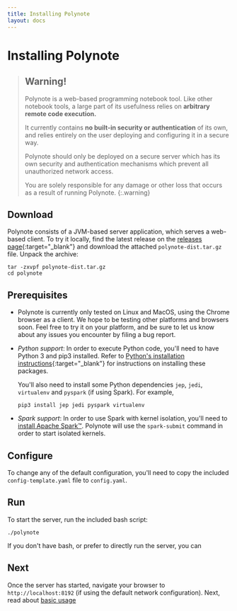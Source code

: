 ```yaml
---
title: Installing Polynote
layout: docs
---
```


# Installing Polynote

> ## Warning!
> Polynote is a web-based programming notebook tool. Like other notebook tools, a large part of its usefulness relies on
> **arbitrary remote code execution.**
>
> It currently contains **no built-in security or authentication** of its own, and relies entirely on the user deploying
> and configuring it in a secure way.
> 
> Polynote should only be deployed on a secure server which has its own security and authentication mechanisms which
> prevent all unauthorized network access.
>
> You are solely responsible for any damage or other loss that occurs as a result of running Polynote.
{:.warning} 

## Download
Polynote consists of a JVM-based server application, which serves a web-based client. To try it locally, find the latest
release on the [releases page](https://github.com/polynote/polynote/releases){:target="_blank"} and download the attached
`polynote-dist.tar.gz` file. Unpack the archive:

```
tar -zxvpf polynote-dist.tar.gz
cd polynote
```

## Prerequisites
- Polynote is currently only tested on Linux and MacOS, using the Chrome browser as a client. We hope to be testing
  other platforms and browsers soon. Feel free to try it on your platform, and be sure to let us know about any issues
  you encounter by filing a bug report.
- *Python support*: In order to execute Python code, you'll need to have Python 3 and pip3 installed. Refer to
  [Python's installation instructions](https://wiki.python.org/moin/BeginnersGuide/Download){:target="_blank"} for
  instructions on installing these packages.
  
  You'll also need to install some Python dependencies `jep`, `jedi`, `virtualenv` and `pyspark` (if using Spark). For example,
  
  ```
  pip3 install jep jedi pyspark virtualenv
  ``` 
- *Spark support*: In order to use Spark with kernel isolation, you'll need to [install Apache Spark&trade;](https://spark.apache.org/downloads.html).
  Polynote will use the `spark-submit` command in order to start isolated kernels.

## Configure
To change any of the default configuration, you'll need to copy the included `config-template.yaml` file to `config.yaml`.

## Run
To start the server, run the included bash script:

```
./polynote
```

If you don't have bash, or prefer to directly run the server, you can 

## Next
Once the server has started, navigate your browser to `http://localhost:8192` (if using the default network configuration).
Next, read about [basic usage](basic-usage.md)
